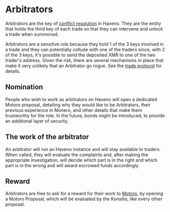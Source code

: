 # Arbitrators

Arbitrators are the key of [conflict resolution](../conflict-resolution.md) in Haveno. They are the entity that holds the third key of each trade so that they can intervene and unlock a trade when summoned.

Arbitrators are a sensitive role because they hold 1 of the 3 keys involved in a trade and they can potentially collude with one of the traders since, with 2 of the 3 keys, it's possible to send the deposited XMR to one of the two trader's address. Given the risk, there are several mechanisms in place that make it very unlikely that an Arbitrator go rogue. See the [trade protocol](../trade-protocol.md) for details.

## Nomination

People who wish to work as arbitrators on Haveno will open a dedicated Motoro proposal, detailing why they would like to be Arbitrators, their previous experience in Monero, and other details that make them trustworthy for the role. In the future, bonds might be introduced, to provide an additional layer of security.

## The work of the arbitrator

An arbitrator will run an Haveno instance and will stay available to traders. When called, they will evaluate the complaints and, after making the appropriate investigation, will decide which part is in the right and which part is in the wrong and will award escrowed funds accordingly.

## Reward

Arbitrators are free to ask for a reward for their work to [Motoro](motoro.md), by opening a Motoro Proposal, which will be evaluated by the Konsilio, like every other proposal.